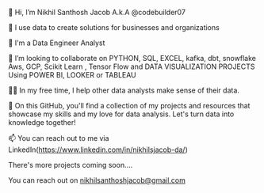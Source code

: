 👋 Hi, I’m Nikhil Santhosh Jacob A.k.A @codebuilder07

👀 I use data to create solutions for businesses and organizations

🌱 I'm a Data Engineer Analyst

🤝 I’m looking to collaborate on PYTHON, SQL, EXCEL,  kafka, dbt, snowflake Aws, GCP, Scikit Learn , Tensor Flow and DATA VISUALIZATION PROJECTS Using POWER BI, LOOKER or TABLEAU 

👩‍💻 In my free time, I help other data analysts make sense of their data.

🌱 On this GitHub, you'll find a collection of my projects and resources that showcase my skills and my love for data analysis. Let's turn data into knowledge together!

📫 You can reach out to me via LinkedIn(https://www.linkedin.com/in/nikhilsjacob-da/)

There's more projects coming soon....

You can reach out on nikhilsanthoshjacob@gmail.com
